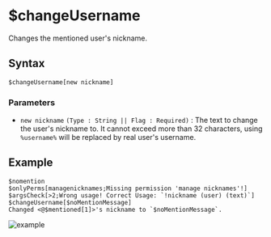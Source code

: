 # $changeUsername
Changes the mentioned user's nickname.

## Syntax
```
$changeUsername[new nickname]
```


### Parameters
- `new nickname` `(Type : String || Flag : Required)` : The text to change the user's nickname to. It cannot exceed more than 32 characters, using `%username%` will be replaced by real user's username.


## Example
```
$nomention
$onlyPerms[managenicknames;Missing permission 'manage nicknames'!]
$argsCheck[>2;Wrong usage! Correct Usage: `!nickname (user) (text)`]
$changeUsername[$noMentionMessage]
Changed <@$mentioned[1]>'s nickname to `$noMentionMessage`.
```
![example](https://user-images.githubusercontent.com/69215413/120035233-406c3900-bfcc-11eb-8d1a-31d69da21622.png)
